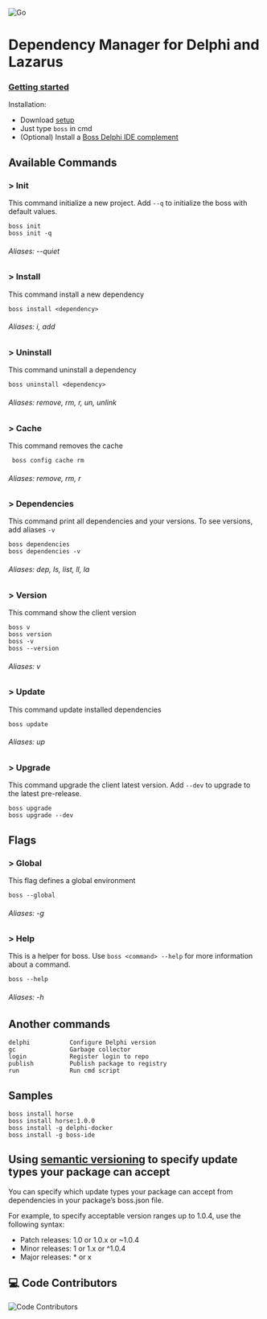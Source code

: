 ![Go](https://github.com/hashload/boss/workflows/Go/badge.svg)

# Dependency Manager for Delphi and Lazarus

### [Getting started](https://medium.com/@matheusarendthunsche/come%C3%A7ando-com-o-boss-72aad9bcc13)

Installation:
 * Download [setup](https://github.com/hashload/boss/releases)
 * Just type `boss` in cmd
 * (Optional) Install a [Boss Delphi IDE complement](https://github.com/hashload/boss-ide)

## Available Commands

### > Init
This command initialize a new project. Add `--q` to initialize the boss with default values.
```
boss init
boss init -q
```
###### Aliases: --quiet

### > Install
This command install a new dependency
```
boss install <dependency>
```
###### Aliases: i, add

### > Uninstall
This command uninstall a dependency
```
boss uninstall <dependency>
```
###### Aliases: remove, rm, r, un, unlink

### > Cache
This command removes the cache
```
 boss config cache rm
```
###### Aliases: remove, rm, r

### > Dependencies
This command print all dependencies and your versions. To see versions, add aliases `-v`
```
boss dependencies
boss dependencies -v
```
###### Aliases: dep, ls, list, ll, la

### > Version
This command show the client version
```
boss v
boss version
boss -v
boss --version
```
###### Aliases: v

### > Update
This command update installed dependencies
```
boss update
```
###### Aliases: up

### > Upgrade
This command upgrade the client latest version. Add `--dev` to upgrade to the latest pre-release.
```
boss upgrade
boss upgrade --dev
```

## Flags

### > Global
This flag defines a global environment
```
boss --global
```
###### Aliases: -g

### > Help
This is a helper for boss. Use `boss <command> --help` for more information about a command.
```
boss --help
```
###### Aliases: -h

## Another commands
```
delphi           Configure Delphi version
gc               Garbage collector  
login            Register login to repo
publish          Publish package to registry
run              Run cmd script
```

## Samples
```
boss install horse
boss install horse:1.0.0
boss install -g delphi-docker
boss install -g boss-ide
```

## Using [semantic versioning](https://semver.org/) to specify update types your package can accept

You can specify which update types your package can accept from dependencies in your package’s boss.json file.

For example, to specify acceptable version ranges up to 1.0.4, use the following syntax:
 * Patch releases: 1.0 or 1.0.x or ~1.0.4
 * Minor releases: 1 or 1.x or ^1.0.4
 * Major releases: * or x

## 💻 Code Contributors

<img src="https://opencollective.com/boss/contributors.svg?width=890&button=false" alt="Code Contributors" style="max-width:100%;">
